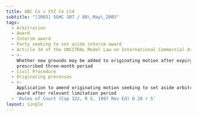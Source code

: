 ```yaml
---
title: ABC Co v XYZ Co Ltd
subtitle: "[2003] SGHC 107 / 08\_May\_2003"
tags:
  - Arbitration
  - Award
  - Interim award
  - Party seeking to set aside interim award
  - Article 34 of the UNCITRAL Model Law on International Commercial Arbitration
  - >-
    Whether new grounds may be added to originating motion after expiry of
    prescribed three-month period
  - Civil Procedure
  - Originating processes
  - >-
    Application to amend originating motion seeking to set aside arbitration
    award after relevant limitation period
  - 'Rules of Court (Cap 322, R 5, 1997 Rev Ed) O 20 r 5'
layout: single
---
```


